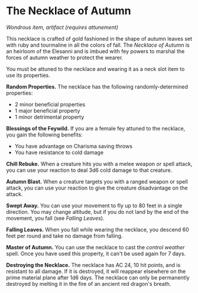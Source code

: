 # The Necklace of Autumn

_Wondrous item, artifact (requires attunement)_

This necklace is crafted of gold fashioned in the shape of autumn leaves set with ruby and tourmaline in all the colors of fall. The _Necklace of Autumn_ is an heirloom of the Elesanni and is imbued with fey powers to marshal the forces of autumn weather to protect the wearer.

You must be attuned to the necklace and wearing it as a neck slot item to use its properties.

**Random Properties.** The necklace has the following randomly-determined properties:

* 2 minor beneficial properties
* 1 major beneficial property
* 1 minor detrimental property

**Blessings of the Feywild.** If you are a female fey attuned to the necklace, you gain the following benefits:

* You have advantage on Charisma saving throws
* You have resistance to cold damage

**Chill Rebuke.** When a creature hits you with a melee weapon or spell attack, you can use your reaction to deal 3d6 cold damage to that creature.

**Autumn Blast.** When a creature targets you with a ranged weapon or spell attack, you can use your reaction to give the creature disadvantage on the attack.

**Swept Away.** You can use your movement to fly up to 80 feet in a single direction. You may change altitude, but if you do not land by the end of the movement, you fall (see _Falling Leaves_).

**Falling Leaves.** When you fall while wearing the necklace, you descend 60 feet per round and take no damage from falling.

**Master of Autumn.** You can use the necklace to cast the _control weather_ spell. Once you have used this property, it can't be used again for 7 days.

**Destroying the Necklace.** The necklace has AC 24, 10 hit points, and is resistant to all damage. If it is destroyed, it will reappear elsewhere on the prime material plane after 1d6 days. The necklace can only be permanently destroyed by melting it in the fire of an ancient red dragon's breath.